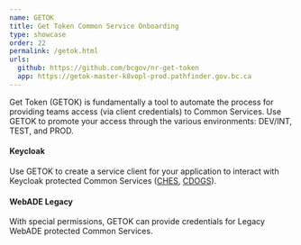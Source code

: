 ```yaml
---
name: GETOK
title: Get Token Common Service Onboarding
type: showcase
order: 22
permalink: /getok.html
urls:
  github: https://github.com/bcgov/nr-get-token
  app: https://getok-master-k8vopl-prod.pathfinder.gov.bc.ca
---
```

Get Token (GETOK) is fundamentally a tool to automate the process for providing teams access (via client credentials) to Common Services.  Use GETOK to promote your access through the various environments: DEV/INT, TEST, and PROD.

#### Keycloak
Use GETOK to create a service client for your application to interact with Keycloak protected Common Services ([CHES](#CHES), [CDOGS](#CDOGS)).  

#### WebADE Legacy
With special permissions, GETOK can provide credentials for Legacy WebADE protected Common Services.  
